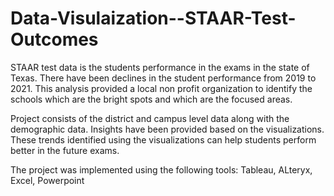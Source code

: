# Data-Visulaization--STAAR-Test-Outcomes
STAAR test data is the students performance in the exams in the state of Texas. There have been declines in the student performance from 2019 to 2021. This analysis provided a local non profit organization to identify the schools which are the bright spots and which are the focused areas.

Project consists of the district and campus level data along with the demographic data. Insights have been provided based on the visualizations. These trends identified using the visualizations can help students perform better in the future exams. 

The project was implemented using the following tools: Tableau, ALteryx, Excel, Powerpoint
